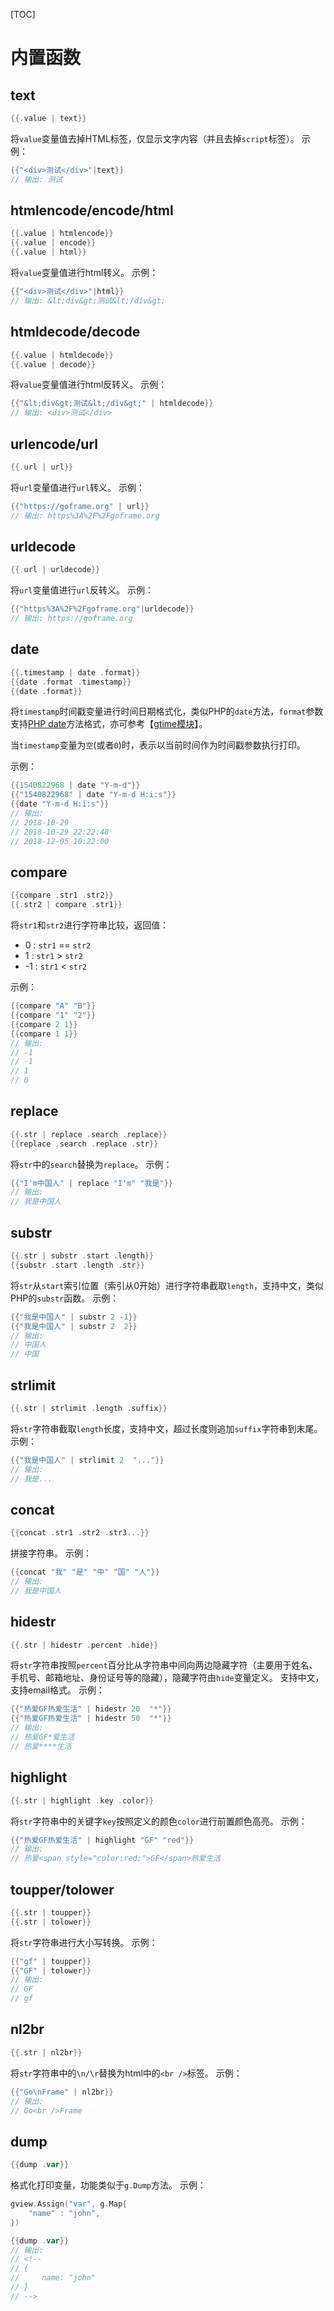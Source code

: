 
[TOC]




# 内置函数

## text
```go
{{.value | text}}
```
将`value`变量值去掉HTML标签，仅显示文字内容（并且去掉`script`标签）。
示例：
```go
{{"<div>测试</div>"|text}}
// 输出: 测试
```

## htmlencode/encode/html
```go
{{.value | htmlencode}}
{{.value | encode}}
{{.value | html}}
```
将`value`变量值进行html转义。
示例：
```go
{{"<div>测试</div>"|html}}
// 输出: &lt;div&gt;测试&lt;/div&gt;
```

## htmldecode/decode
```go
{{.value | htmldecode}}
{{.value | decode}}
```
将`value`变量值进行html反转义。
示例：
```go
{{"&lt;div&gt;测试&lt;/div&gt;" | htmldecode}}
// 输出: <div>测试</div>
```

## urlencode/url
```go
{{.url | url}}
```
将`url`变量值进行`url`转义。
示例：
```go
{{"https://goframe.org" | url}}
// 输出: https%3A%2F%2Fgoframe.org
```

## urldecode
```go
{{.url | urldecode}}
```
将`url`变量值进行`url`反转义。
示例：
```go
{{"https%3A%2F%2Fgoframe.org"|urldecode}}
// 输出: https://goframe.org
```


## date
```go
{{.timestamp | date .format}}
{{date .format .timestamp}}
{{date .format}}
```
将`timestamp`时间戳变量进行时间日期格式化，类似PHP的`date`方法，`format`参数支持[PHP date](http://php.net/manual/en/function.date.php)方法格式，亦可参考【[gtime模块](os/gtime/index.md)】。

当`timestamp`变量为`空`(或者`0`)时，表示以当前时间作为时间戳参数执行打印。


示例：
```go
{{1540822968 | date "Y-m-d"}}
{{"1540822968" | date "Y-m-d H:i:s"}}
{{date "Y-m-d H:i:s"}}
// 输出: 
// 2018-10-29
// 2018-10-29 22:22:48
// 2018-12-05 10:22:00
```

## compare
```go
{{compare .str1 .str2}}
{{.str2 | compare .str1}}
```
将`str1`和`str2`进行字符串比较，返回值：
- 0 : `str1` == `str2`
- 1 : `str1` > `str2`
- -1 : `str1` < `str2`

示例：
```go
{{compare "A" "B"}}
{{compare "1" "2"}}
{{compare 2 1}}
{{compare 1 1}}
// 输出: 
// -1
// -1
// 1
// 0
```

## replace
```go
{{.str | replace .search .replace}}
{{replace .search .replace .str}}
```
将`str`中的`search`替换为`replace`。
示例：
```go
{{"I'm中国人" | replace "I'm" "我是"}}
// 输出:
// 我是中国人
```

## substr
```go
{{.str | substr .start .length}}
{{substr .start .length .str}}
```
将`str`从`start`索引位置（索引从0开始）进行字符串截取`length`，支持中文，类似PHP的`substr`函数。
示例：
```go
{{"我是中国人" | substr 2 -1}}
{{"我是中国人" | substr 2  2}}
// 输出:
// 中国人
// 中国
```

## strlimit
```go
{{.str | strlimit .length .suffix}}
```
将`str`字符串截取`length`长度，支持中文，超过长度则追加`suffix`字符串到末尾。
示例：
```go
{{"我是中国人" | strlimit 2  "..."}}
// 输出:
// 我是...
```

## concat
```go
{{concat .str1 .str2 .str3...}}
```
拼接字符串。
示例：
```go
{{concat "我" "是" "中" "国" "人"}}
// 输出:
// 我是中国人
```

## hidestr
```go
{{.str | hidestr .percent .hide}}
```
将`str`字符串按照`percent`百分比从字符串中间向两边隐藏字符（主要用于姓名、手机号、邮箱地址、身份证号等的隐藏），隐藏字符由`hide`变量定义。
支持中文，支持email格式。
示例：
```go
{{"热爱GF热爱生活" | hidestr 20  "*"}}
{{"热爱GF热爱生活" | hidestr 50  "*"}}
// 输出:
// 热爱GF*爱生活
// 热爱****生活
```

## highlight
```go
{{.str | highlight .key .color}}
```
将`str`字符串中的关键字`key`按照定义的颜色`color`进行前置颜色高亮。
示例：
```go
{{"热爱GF热爱生活" | highlight "GF" "red"}}
// 输出:
// 热爱<span style="color:red;">GF</span>热爱生活
```

## toupper/tolower
```go
{{.str | toupper}}
{{.str | tolower}}
```
将`str`字符串进行大小写转换。
示例：
```go
{{"gf" | toupper}}
{{"GF" | tolower}}
// 输出:
// GF
// gf
```

## nl2br
```go
{{.str | nl2br}}
```
将`str`字符串中的`\n/\r`替换为html中的`<br />`标签。
示例：
```go
{{"Go\nFrame" | nl2br}}
// 输出:
// Go<br />Frame
```

## dump
```go
{{dump .var}}
```
格式化打印变量，功能类似于`g.Dump`方法。
示例：
```go
gview.Assign("var", g.Map{
    "name" : "john",
})
```
```go
{{dump .var}}
// 输出:
// <!--
// {
//     name: "john"
// }
// -->
```